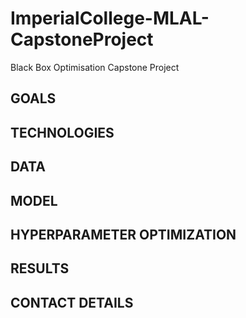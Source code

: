 # ImperialCollege-MLAL-CapstoneProject
Black Box Optimisation Capstone Project


## GOALS

## TECHNOLOGIES

## DATA

## MODEL 

## HYPERPARAMETER OPTIMIZATION

## RESULTS

## CONTACT DETAILS
